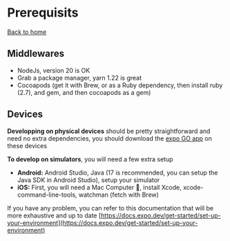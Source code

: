 # Prerequisits

[Back to home](../README.md)

## Middlewares

* NodeJs, version 20 is OK
* Grab a package manager, yarn 1.22 is great
* Cocoapods (get it with Brew, or as a Ruby dependency, then install ruby (2.7), and gem, and then cocoapods as a gem)

## Devices

**Developping on physical devices** should be pretty straightforward and need no extra dependencies, you should download the [expo GO app](https://expo.dev/go) on these devices

**To develop on simulators**, you will need a few extra setup
  * **Android:** Android Studio, Java (17 is recommended, you can setup the Java SDK in Android Studio), setup your simulator
  * **iOS:** First, you will need a Mac Computer 🍏, install Xcode, xcode-command-line-tools, watchman (fetch with Brew)


If you have any problem, you can refer to this documentation that will be more exhaustive and up to date
[https://docs.expo.dev/get-started/set-up-your-environment](https://docs.expo.dev/get-started/set-up-your-environment)
